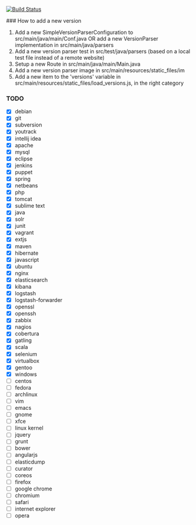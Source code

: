 [![Build Status](https://api.travis-ci.org/sniksnp/versions-watch.svg?branch=master)](https://travis-ci.org/sniksnp/versions-watch)

### How to add a new version
1. Add a new SimpleVersionParserConfiguration to src/main/java/main/Conf.java OR add a new VersionParser
implementation in src/main/java/parsers
2. Add a new version parser test in src/test/java/parsers (based on a local test file instead of a remote website)
3. Setup a new Route in src/main/java/main/Main.java
4. Add a new version parser image in src/main/resources/static_files/im
5. Add a new item to the 'versions' variable in src/main/resources/static_files/load_versions.js, in the 
right category

### TODO
- [x] debian
- [x] git
- [x] subversion
- [x] youtrack
- [x] intellij idea
- [x] apache
- [x] mysql
- [x] eclipse
- [x] jenkins
- [x] puppet
- [x] spring
- [x] netbeans
- [x] php
- [x] tomcat
- [x] sublime text
- [x] java
- [x] solr
- [x] junit
- [x] vagrant
- [x] extjs
- [x] maven
- [x] hibernate
- [x] javascript
- [x] ubuntu
- [x] nginx
- [x] elasticsearch
- [x] kibana
- [x] logstash
- [x] logstash-forwarder
- [x] openssl
- [x] openssh
- [x] zabbix
- [x] nagios
- [x] cobertura
- [x] gatling
- [x] scala
- [x] selenium
- [x] virtualbox
- [x] gentoo
- [x] windows
- [ ] centos
- [ ] fedora
- [ ] archlinux
- [ ] vim
- [ ] emacs
- [ ] gnome
- [ ] xfce
- [ ] linux kernel
- [ ] jquery
- [ ] grunt
- [ ] bower
- [ ] angularjs
- [ ] elasticdump
- [ ] curator
- [ ] coreos
- [ ] firefox
- [ ] google chrome
- [ ] chromium
- [ ] safari
- [ ] internet explorer
- [ ] opera
